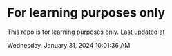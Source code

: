 # For learning purposes only
This repo is for learning purposes only.
Last updated at

Wednesday, January 31, 2024 10:01:36 AM

